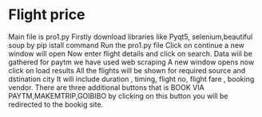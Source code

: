 # Flight price

Main file is pro1.py
Firstly download libraries like Pyqt5, selenium,beautiful soup by pip istall command
Run the pro1.py file
Click on continue a new window will open
Now enter flight details and click on search.
Data wiil be gathered
for paytm we have used web scraping
A new window opens now click on load results
All the flights will be shown for required source and dstination city
It will include duration , timing, flight no, flight fare , booking vendor.
There are three additional buttons  that is BOOK VIA PAYTM,MAKEMTRIP,GOIBIBO by clicking on this button you will be redirected to the bookig site.
